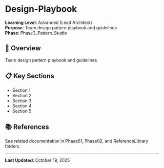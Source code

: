 # Design-Playbook

**Learning Level**: Advanced (Lead Architect)  
**Purpose**: Team design pattern playbook and guidelines  
**Phase**: Phase3_Pattern_Studio

## 🎯 Overview

Team design pattern playbook and guidelines

## 📋 Key Sections

- Section 1
- Section 2
- Section 3
- Section 4
- Section 5

## 📚 References

See related documentation in Phase01, Phase02, and ReferenceLibrary folders.

---

**Last Updated**: October 19, 2025
